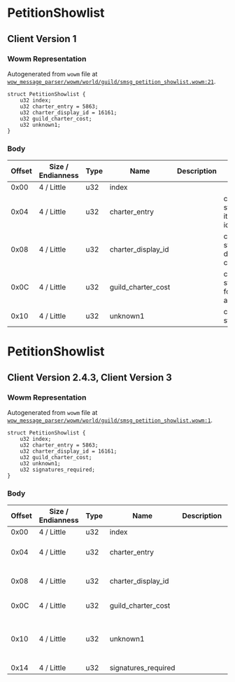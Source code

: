 # PetitionShowlist

## Client Version 1

### Wowm Representation

Autogenerated from `wowm` file at [`wow_message_parser/wowm/world/guild/smsg_petition_showlist.wowm:21`](https://github.com/gtker/wow_messages/tree/main/wow_message_parser/wowm/world/guild/smsg_petition_showlist.wowm#L21).
```rust,ignore
struct PetitionShowlist {
    u32 index;
    u32 charter_entry = 5863;
    u32 charter_display_id = 16161;
    u32 guild_charter_cost;
    u32 unknown1;
}
```
### Body

| Offset | Size / Endianness | Type | Name | Description | Comment |
| ------ | ----------------- | ---- | ---- | ----------- | ------- |
| 0x00 | 4 / Little | u32 | index |  |  |
| 0x04 | 4 / Little | u32 | charter_entry |  | cmangos/vmangos/mangoszero: statically sets to guild charter item id (5863) and arena charter ids. |
| 0x08 | 4 / Little | u32 | charter_display_id |  | cmangos/vmangos/mangoszero: statically sets to guild charter display id (16161) and arena charter ids. |
| 0x0C | 4 / Little | u32 | guild_charter_cost |  | cmangos/vmangos/mangoszero: statically set to 1000 (10 silver) for guild charters and the cost of arena charters for that. |
| 0x10 | 4 / Little | u32 | unknown1 |  | cmangos/vmangos/mangoszero: statically set to 1 |

# PetitionShowlist

## Client Version 2.4.3, Client Version 3

### Wowm Representation

Autogenerated from `wowm` file at [`wow_message_parser/wowm/world/guild/smsg_petition_showlist.wowm:1`](https://github.com/gtker/wow_messages/tree/main/wow_message_parser/wowm/world/guild/smsg_petition_showlist.wowm#L1).
```rust,ignore
struct PetitionShowlist {
    u32 index;
    u32 charter_entry = 5863;
    u32 charter_display_id = 16161;
    u32 guild_charter_cost;
    u32 unknown1;
    u32 signatures_required;
}
```
### Body

| Offset | Size / Endianness | Type | Name | Description | Comment |
| ------ | ----------------- | ---- | ---- | ----------- | ------- |
| 0x00 | 4 / Little | u32 | index |  |  |
| 0x04 | 4 / Little | u32 | charter_entry |  | cmangos/vmangos/mangoszero: statically sets to guild charter item id (5863). |
| 0x08 | 4 / Little | u32 | charter_display_id |  | cmangos/vmangos/mangoszero: statically sets to guild charter display id (16161). |
| 0x0C | 4 / Little | u32 | guild_charter_cost |  | cmangos/vmangos/mangoszero: statically set to 1000 (10 silver). |
| 0x10 | 4 / Little | u32 | unknown1 |  | cmangos/vmangos/mangoszero: statically set to 1<br/>arcemu: charter type? seems to be 0x0 for guilds and 0x1 for arena charters |
| 0x14 | 4 / Little | u32 | signatures_required |  |  |

